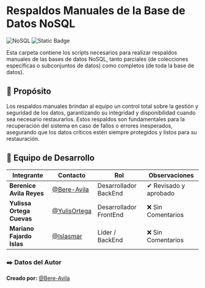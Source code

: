 # Respaldos Manuales de la Base de Datos NoSQL

![NoSQL](https://img.shields.io/badge/NoSQL-Database-green)
![Static Badge](https://img.shields.io/badge/Documentation-complete)

Esta carpeta contiene los scripts necesarios para realizar respaldos manuales de las bases de datos NoSQL, tanto parciales (de colecciones específicas o subconjuntos de datos) como completos (de toda la base de datos). 

## 💾 Propósito 

Los respaldos manuales brindan al equipo un control total sobre la gestión y seguridad de los datos, garantizando su integridad y disponibilidad cuando sea necesario restaurarlos. Estos respaldos son fundamentales para la recuperación del sistema en caso de fallos o errores inesperados, asegurando que los datos críticos estén siempre protegidos y listos para su restauración.


## 👥 Equipo de Desarrollo
| Integrante | Contacto | Rol | Observaciones |
|------------|--------|---|---|
| **Berenice Avila Reyes** | [@Bere-Avila](https://github.com/Bere-Avila) | Desarrollador BackEnd | ✔ Revisado y aprobado |
| **Yulissa Ortega Cuevas** | [@YulisOrtega](https://github.com/YulisOrtega) | Desarrollador FrontEnd | ❌ Sin Comentarios |
| **Mariano Fajardo Islas** | [@Islasmar](https://github.com/Islasmar) | Lider / BackEnd| ❌ Sin Comentarios |


### ✒️ **Datos del Autor**  
**Creado por:** [@Bere-Avila](https://github.com/Bere-Avila) 




